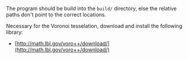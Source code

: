 
The program should be build into the ```build/``` directory, else the relative paths don't point to the correct locations.

Necessary for the Voronoi tesselation, download and install the following library:
- [http://math.lbl.gov/voro++/download/](http://math.lbl.gov/voro++/download/)



